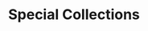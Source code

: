 ---
title: Special Collections
layout: dashboard
permalink: /special-collections.html
dashboard:
  container_id: specialCollections
  data_sources:
    yearly: /assets/special-collections.csv
  default_frequency: yearly
  show_frequency_toggle: false
  default_tab: chart
  show_table: true
  charts:
    - type: bar
      title: Finding Aids
      datasets:
        - row_index: 0
        - row_index: 1
        - row_index: 2
    - type: bar
      title: Archives West Data
      datasets:
        - row_index: 3
    - type: bar
      title: Patron Interactions
      datasets:
        - row_index: 4
        - row_index: 5
        - row_index: 6
    - type: bar
      title: Linear Feet
      datasets:
        - row_index: 7
---